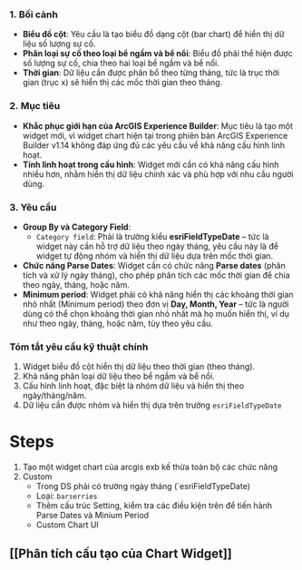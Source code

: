 ### 1. **Bối cảnh**

- **Biểu đồ cột**: Yêu cầu là tạo biểu đồ dạng cột (bar chart) để hiển thị dữ liệu số lượng sự cố.
- **Phân loại sự cố theo loại bể ngầm và bể nổi**: Biểu đồ phải thể hiện được số lượng sự cố, chia theo hai loại bể ngầm và bể nổi.
- **Thời gian**: Dữ liệu cần được phân bổ theo từng tháng, tức là trục thời gian (trục x) sẽ hiển thị các mốc thời gian theo tháng.

### 2. **Mục tiêu**

- **Khắc phục giới hạn của ArcGIS Experience Builder**: Mục tiêu là tạo một widget mới, vì widget chart hiện tại trong phiên bản ArcGIS Experience Builder v1.14 không đáp ứng đủ các yêu cầu về khả năng cấu hình linh hoạt.
- **Tính linh hoạt trong cấu hình**: Widget mới cần có khả năng cấu hình nhiều hơn, nhằm hiển thị dữ liệu chính xác và phù hợp với nhu cầu người dùng.

### 3. **Yêu cầu**

- **Group By và Category Field**:
    - `Category field`: Phải là trường kiểu **esriFieldTypeDate** – tức là widget này cần hỗ trợ dữ liệu theo ngày tháng, yêu cầu này là để widget tự động nhóm và hiển thị dữ liệu dựa trên mốc thời gian.
- **Chức năng Parse Dates**: Widget cần có chức năng **Parse dates** (phân tích và xử lý ngày tháng), cho phép phân tích các mốc thời gian để chia theo ngày, tháng, hoặc năm.
- **Minimum period**: Widget phải có khả năng hiển thị các khoảng thời gian nhỏ nhất (Minimum period) theo đơn vị **Day, Month, Year** – tức là người dùng có thể chọn khoảng thời gian nhỏ nhất mà họ muốn hiển thị, ví dụ như theo ngày, tháng, hoặc năm, tùy theo yêu cầu.

### Tóm tắt yêu cầu kỹ thuật chính

1. Widget biểu đồ cột hiển thị dữ liệu theo thời gian (theo tháng).
2. Khả năng phân loại dữ liệu theo bể ngầm và bể nổi.
3. Cấu hình linh hoạt, đặc biệt là nhóm dữ liệu và hiển thị theo ngày/tháng/năm.
4. Dữ liệu cần được nhóm và hiển thị dựa trên trường `esriFieldTypeDate`

# Steps
1. Tạo một widget chart của arcgis exb kế thừa toàn bộ các chức năng
2. Custom
	- Trong DS phải có trường ngày tháng (`esriFieldTypeDate)
	- Loại: `barserries`
	- Thêm cấu trúc Setting, kiểm tra các điều kiện trên để tiến hành Parse Dates và Minium Period
	- Custom Chart UI

## [[Phân tích cấu tạo của Chart Widget]]
